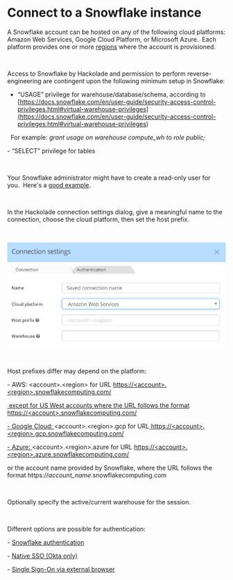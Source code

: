 # Connect to a Snowflake instance

A Snowflake account can be hosted on any of the following cloud platforms: Amazon Web Services, Google Cloud Platform, or Microsoft Azure.&nbsp; Each platform provides one or more [regions](<https://docs.snowflake.com/en/user-guide/intro-regions.html>) where the account is provisioned.&nbsp;

&nbsp;

Access to Snowflake by Hackolade and permission to perform reverse-engineering are contingent upon the following minimum setup in Snowflake:

* “USAGE” privilege for warehouse/database/schema, according to [https://docs.snowflake.com/en/user-guide/security-access-control-privileges.html#virtual-warehouse-privileges](<https://docs.snowflake.com/en/user-guide/security-access-control-privileges.html#virtual-warehouse-privileges>)

&nbsp; For example: *grant usage on warehouse compute\_wh to role public;*

\- “SELECT” privilege for tables

&nbsp;

Your Snowflake administrator might have to create a read-only user for you.&nbsp; Here's a [good example](<https://gist.github.com/vdparikh/7931f0c22e55f98d491a1df737260a53> "target=\"\_blank\"").

&nbsp;

In the Hackolade connection settings dialog, give a meaningful name to the connection, choose the cloud platform, then set the host prefix.

&nbsp;

![Snowflake Connection Settings](<lib/Snowflake%20Connection%20Settings.png>)

&nbsp;

Host prefixes differ may depend on the platform:

\- AWS: \<account\>.\<region\> for URL [https://\<account\>.\<region\>.snowflakecomputing.com/](<https://\<account\>.\<region\>.snowflakecomputing.com/> "target=\"\_blank\"")

[&nbsp;except for US West accounts where the URL follows the format https://\<account\>.snowflakecomputing.com/](<https://\<account\>.snowflakecomputing.com/>)

[\- Google Cloud: ](<https://os70966.europe-west4.gcp.snowflakecomputing.com/>)\<account\>.\<region\>.gcp for URL[ ](<https://os70966.europe-west4.gcp.snowflakecomputing.com/>)[https://\<account\>.\<region\>.gcp.snowflakecomputing.com/](<https://\<account\>.\<region\>.gcp.snowflakecomputing.com/>)

[\- Azure: ](<https://ah42164.west-europe.azure.snowflakecomputing.com/>)\<account\>.\<region\>.azure for URL [https://\<account\>.\<region\>.azure.snowflakecomputing.com/](<https://ah42164.west-europe.azure.snowflakecomputing.com/>)

or the account name provided by Snowflake, where the URL follows the format https://*account\_name*.snowflakecomputing.com

&nbsp;

Optionally specify the active/current warehouse for the session.

&nbsp;

Different options are possible for authentication:

\- [Snowflake authentication](<Snowflakeauthentication.md>)

\- [Native SSO (Okta only)](<NativeSSOOktaonly.md>)

\- [Single Sign-On via external browser](<IdentityProviderSSOexternalbrows.md>)
